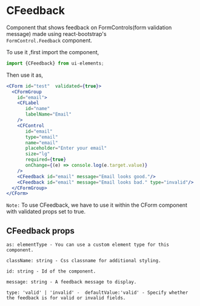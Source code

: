# CFeedback

Component that shows feedback on FormControls(form validation message) made using react-bootstrap's \
`FormControl.Feedback` component.

To use it ,first import the component,

```jsx harmony
import {CFeedback} from ui-elements;
```
Then use it as, 

```jsx harmony
<CForm id="test"  validated={true}>
  <CFormGroup
    id="email">
    <CFLabel
       id="name"
       labelName="Email"
    />
    <CFControl
       id="email"
       type="email"
       name="email"
       placeholder="Enter your email"
       size="lg"
       required={true}
       onChange={(e) => console.log(e.target.value)}
    />
    <CFeedback id="email" message="Email looks good."/>
    <CFeedback id="email" message="Email looks bad." type="invalid"/>
  </CFormGroup>
</CForm>
```
``Note:`` To use CFeedback, we have to use it within the CForm component with validated props set to true.
## CFeedback props

```text
as: elementType - You can use a custom element type for this component.

className: string - Css classname for additional styling.

id: string - Id of the component.

message: string - A feedback message to display.

type: 'valid' | 'invalid' -  defaultValue:'valid' - Specify whether the feedback is for valid or invalid fields.                                                  
```
